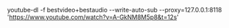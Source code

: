 youtube-dl -f bestvideo+bestaudio --write-auto-sub --proxy=127.0.0.1:8118 'https://www.youtube.com/watch?v=A-GkNM8M5p8&t=12s' 